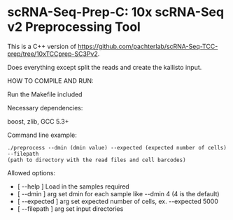 # scRNA-Seq-Prep-C: 10x scRNA-Seq v2 Preprocessing Tool


This is a C++ version of <https://github.com/pachterlab/scRNA-Seq-TCC-prep/tree/10xTCCprep-SC3Pv2>.

Does everything except split the reads and create the kallisto input.

HOW TO COMPILE AND RUN:

Run the Makefile included

Necessary dependencies:

boost, zlib, GCC 5.3+

Command line example:

```
./preprocess --dmin (dmin value) --expected (expected number of cells) --filepath 
(path to directory with the read files and cell barcodes)
```




Allowed options:
  -  [ --help ]         Load in the samples required
  -  [ --dmin ] arg     set dmin for each sample like --dmin 4 (4 is the default)
  -  [ --expected ] arg set expected number of cells, ex. --expected 5000
  -  [ --filepath ] arg set input directories

